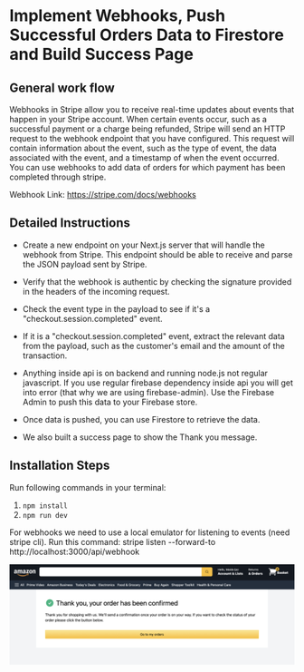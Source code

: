 # Implement Webhooks, Push Successful Orders Data to Firestore and Build Success Page

## General work flow

Webhooks in Stripe allow you to receive real-time updates about events that happen in your Stripe account. When certain events occur, such as a successful payment or a charge being refunded, Stripe will send an HTTP request to the webhook endpoint that you have configured. This request will contain information about the event, such as the type of event, the data associated with the event, and a timestamp of when the event occurred. You can use webhooks to add data of orders for which payment has been completed through stripe.

Webhook Link: https://stripe.com/docs/webhooks

## Detailed Instructions

* Create a new endpoint on your Next.js server that will handle the webhook from Stripe. This endpoint should be able to receive and parse the JSON payload sent by Stripe.

* Verify that the webhook is authentic by checking the signature provided in the headers of the incoming request.

* Check the event type in the payload to see if it's a "checkout.session.completed" event.

* If it is a "checkout.session.completed" event, extract the relevant data from the payload, such as the customer's email and the amount of the transaction.

* Anything inside api is on backend and running node.js not regular javascript. If you use regular firebase dependency inside api you will get into error (that why we are using firebase-admin). Use the Firebase Admin to push this data to your Firebase store.

* Once data is pushed, you can use Firestore to retrieve the data.

* We also built a success page to show the Thank you message.


## Installation Steps

Run following commands in your terminal:

1. ```npm install```
2. ```npm run dev```

For webhooks we need to use a local emulator for listening to events (need stripe cli). Run this command:
stripe listen --forward-to http://localhost:3000/api/webhook


![Success Page](success.png?raw=true "Success Page")



